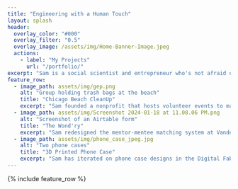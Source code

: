 ```yaml
---
title: "Engineering with a Human Touch"
layout: splash
header:
  overlay_color: "#000"
  overlay_filter: "0.5"
  overlay_image: /assets/img/Home-Banner-Image.jpeg
  actions:
    - label: "My Projects"
      url: "/portfolio/"
excerpt: "Sam is a social scientist and entrepreneur who's not afraid of tinkering with tech. This portoflio will focus on his digital fabrication projects."
feature_row:
  - image_path: assets/img/gep.png
    alt: "Group holding trash bags at the beach"
    title: "Chicago Beach CleanUp"
    excerpt: "Sam founded a nonprofit that hosts volunteer events to make environmental service more accessible in Chicago."
  - image_path: assets/img/Screenshot 2024-01-18 at 11.08.06 PM.png
    alt: "Screenshot of an Airtable form"
    title: "The Wond'ry"
    excerpt: "Sam redesigned the mentor-mentee matching system at Vanderbilt's innovation center."
  - image_path: assets/img/phone_case_jpeg.jpg
    alt: "Two phone cases"
    title: "3D Printed Phone Case"
    excerpt: "Sam has iterated on phone case designs in the Digital Fabrication Lab."
---
```


{% include feature_row %}

